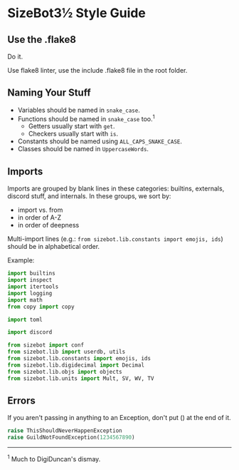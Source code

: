 # SizeBot3½ Style Guide

## Use the .flake8

Do it.

Use flake8 linter, use the include .flake8 file in the root folder.

## Naming Your Stuff

* Variables should be named in `snake_case`.
* Functions should be named in `snake_case` too.<sup>1</sup>
  * Getters usually start with `get`.
  * Checkers usually start with `is`.
* Constants should be named using `ALL_CAPS_SNAKE_CASE`.
* Classes should be named in `UppercaseWords`.

## Imports

Imports are grouped by blank lines in these categories: builtins, externals, discord stuff, and internals. In these groups, we sort by:
  * import vs. from
  * in order of A-Z
  * in order of deepness

Multi-import lines (e.g.: `from sizebot.lib.constants import emojis, ids`) should be in alphabetical order.

Example:

```python
import builtins
import inspect
import itertools
import logging
import math
from copy import copy

import toml

import discord

from sizebot import conf
from sizebot.lib import userdb, utils
from sizebot.lib.constants import emojis, ids
from sizebot.lib.digidecimal import Decimal
from sizebot.lib.objs import objects
from sizebot.lib.units import Mult, SV, WV, TV
```

## Errors
If you aren't passing in anything to an Exception, don't put () at the end of it.

```python
raise ThisShouldNeverHappenException
raise GuildNotFoundException(1234567890)
```
-------

<sup>1</sup> Much to DigiDuncan's dismay.
